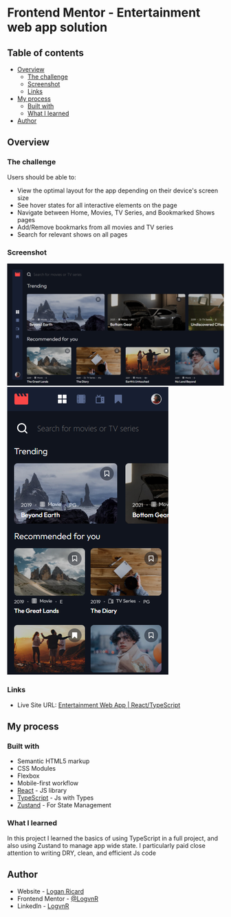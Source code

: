 # Frontend Mentor - Entertainment web app solution

## Table of contents

- [Overview](#overview)
  - [The challenge](#the-challenge)
  - [Screenshot](#screenshot)
  - [Links](#links)
- [My process](#my-process)
  - [Built with](#built-with)
  - [What I learned](#what-i-learned)
- [Author](#author)

## Overview

### The challenge

Users should be able to:

- View the optimal layout for the app depending on their device's screen size
- See hover states for all interactive elements on the page
- Navigate between Home, Movies, TV Series, and Bookmarked Shows pages
- Add/Remove bookmarks from all movies and TV series
- Search for relevant shows on all pages

### Screenshot

![](./src/assets/entertainmentWebAppDesktop.png)
![](./src/assets/entertainmentWebAppMobile.png)

### Links

- Live Site URL: [Entertainment Web App | React/TypeScript](https://entertainment-test-app.netlify.app/)

## My process

### Built with

- Semantic HTML5 markup
- CSS Modules
- Flexbox
- Mobile-first workflow
- [React](https://reactjs.org/) - JS library
- [TypeScript](https://www.typescriptlang.org/) - Js with Types
- [Zustand](https://zustand-demo.pmnd.rs/) - For State Management

### What I learned

In this project I learned the basics of using TypeScript in a full project, and also using Zustand to manage app wide state. I particularly paid close attention to writing DRY, clean, and efficient Js code

## Author

- Website - [Logan Ricard](https://www.logvnjs.dev)
- Frontend Mentor - [@LogvnR](https://www.frontendmentor.io/profile/LogvnR)
- LinkedIn - [LogvnR](https://www.linkedin.com/in/logvnr/)

